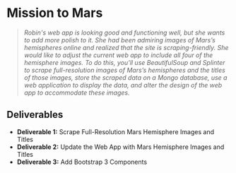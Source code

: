 # Mission to Mars
>*Robin's web app is looking good and functioning well, but she wants to add more polish to it. She had been admiring images of Mars’s hemispheres online and realized that the site is scraping-friendly. She would like to adjust the current web app to include all four of the hemisphere images. To do this, you’ll use BeautifulSoup and Splinter to scrape full-resolution images of Mars’s hemispheres and the titles of those images, store the scraped data on a Mongo database, use a web application to display the data, and alter the design of the web app to accommodate these images.*

## Deliverables
- **Deliverable 1:** Scrape Full-Resolution Mars Hemisphere Images and Titles
- **Deliverable 2:** Update the Web App with Mars Hemisphere Images and Titles
- **Deliverable 3:** Add Bootstrap 3 Components
